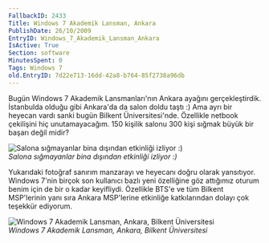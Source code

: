 ```yaml
---
FallbackID: 2433
Title: Windows 7 Akademik Lansman, Ankara
PublishDate: 26/10/2009
EntryID: Windows_7_Akademik_Lansman_Ankara
IsActive: True
Section: software
MinutesSpent: 0
Tags: Windows 7
old.EntryID: 7d22e713-16dd-42a8-b764-85f2738a96db
---
```

Bugün Windows 7 Akademik Lansmanları'nın Ankara ayağını gerçekleştirdik.
İstanbulda olduğu gibi Ankara'da da salon doldu taştı :) Ama ayrı bir
heyecan vardı sanki bugün Bilkent Üniversitesi'nde. Özellikle netbook
çekilişini hiç unutamayacağım. 150 kişilik salonu 300 kişi sığmak büyük
bir başarı değil midir?

![Salona sığmayanlar bina dışından etkinliği izliyor
:)](http://cdn.daron.yondem.com/assets/2433/26102009_1.jpg)\
*Salona sığmayanlar bina dışından etkinliği izliyor :)*

Yukarıdaki fotoğraf sanırım manzarayı ve heyecanı doğru olarak
yansıtıyor. Windows 7'nin birçok son kullanıcı bazlı yeni özelliğine göz
attığımız oturum benim için de bir o kadar keyifliydi. Özellikle BTS'e
ve tüm Bilkent MSP'lerinin yanı sıra Ankara MSP'lerine etkinliğe
katkılarından dolayı çok teşekkür ediyorum.

![Windows 7 Akademik Lansman, Ankara, Bilkent
Üniversitesi](http://cdn.daron.yondem.com/assets/2433/26102009_2.jpg)\
*Windows 7 Akademik Lansman, Ankara, Bilkent Üniversitesi*


